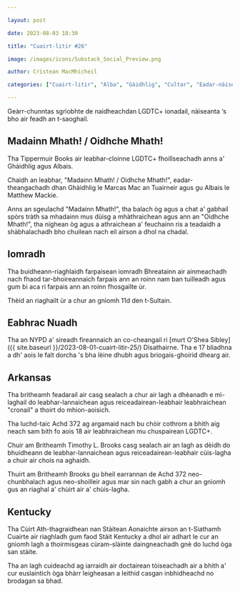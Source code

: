 ```yaml
---

layout: post

date: 2023-08-03 18:30

title: "Cuairt-litir #26"

image: /images/icons/Substack_Social_Preview.png

author: Crìstean MacMhìcheil

categories: ["Cuairt-litir", "Alba", "Gàidhlig", "Cultar", "Eadar-nàiseanta", "Lagh", "Poileataigs", "Slàinte", "Spòrs"]

---
```


Geàrr-chunntas sgrìobhte de naidheachdan LGDTC+ ionadail, nàiseanta ‘s bho air feadh an t-saoghail.

## Madainn Mhath! / Oidhche Mhath!

Tha Tippermuir Books air leabhar-cloinne LGDTC+ fhoillseachadh anns a' Ghàidhlig agus Albais.

Chaidh an leabhar, "Madainn Mhath! / Oidhche Mhath!", eadar-theangachadh dhan Ghàidhlig le Marcas Mac an Tuairneir agus gu Albais le Matthew Mackie.

Anns an sgeulachd  "Madainn Mhath!", tha balach òg agus a chat a' gabhail spòrs tràth sa mhadainn mus dùisg a mhàthraichean agus ann an "Oidhche Mhath!", tha nighean òg agus a athraichean a' feuchainn ris a teadaidh a shàbhalachadh bho chuilean nach eil airson a dhol na chadal.

## Iomradh

Tha buidheann-riaghlaidh farpaisean iomradh Bhreatainn air ainmeachadh nach fhaod tar-bhoireannaich farpais ann an roinn nam ban tuilleadh agus gum bi aca ri farpais ann an roinn fhosgailte ùr.

Thèid an riaghailt ùr a chur an gnìomh 11d den t-Sultain.

## Eabhrac Nuadh

Tha an NYPD a' sireadh fireannaich an co-cheangail ri [murt O'Shea Sibley]({{ site.baseurl }}/2023-08-01-cuairt-litir-25/) Disathairne. Tha e 17 bliadhna a dh' aois le falt dorcha 's bha lèine dhubh agus briogais-ghoirid dhearg air.

## Arkansas

Tha britheamh feadarail air casg sealach a chur air lagh a dhèanadh e mì-laghail do leabhar-lannaichean agus reiceadairean-leabhair leabhraichean "cronail" a thoirt do mhion-aoisich.

Tha luchd-taic Achd 372 ag argamaid nach bu chòir cothrom a bhith aig neach sam bith fo aois 18 air leabhraichean mu chuspairean LGDTC+.

Chuir am Britheamh Timothy L. Brooks casg sealach air an lagh as dèidh do bhuidheann de leabhar-lannaichean agus reiceadairean-leabhair cùis-lagha a chuir air chois na aghaidh.

Thuirt am Britheamh Brooks gu bheil earrannan de Achd 372 neo-chunbhalach agus neo-shoilleir agus mar sin nach gabh a chur an gnìomh gus an riaghal a' chùirt air a' chùis-lagha.

## Kentucky

Tha Cùirt Ath-thagraidhean nan Stàitean Aonaichte airson an t-Siathamh Cuairte air riaghladh gum faod Stàit Kentucky a dhol air adhart le cur an gnìomh lagh a thoirmisgeas cùram-slàinte daingneachadh gnè do luchd òga san stàite.

Tha an lagh cuideachd ag iarraidh air doctairean tòiseachadh air a bhith a' cur euslaintich òga bhàrr leigheasan a leithid casgan inbhidheachd no brodagan sa bhad.
